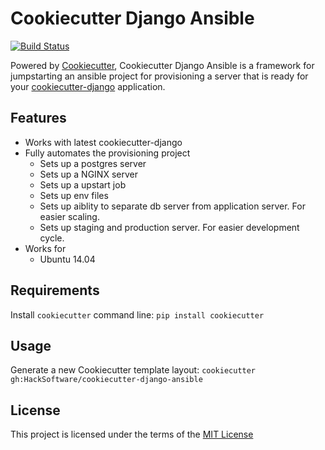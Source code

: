 Cookiecutter Django Ansible
===========================
[![Build Status](https://travis-ci.org/HackSoftware/cookiecutter-django-ansible.svg?branch=travisCI)](https://travis-ci.org/HackSoftware/cookiecutter-django-ansible)

Powered by [Cookiecutter](https://github.com/audreyr/cookiecutter), Cookiecutter Django Ansible is a framework for jumpstarting an ansible project for provisioning a server that is ready for your [cookiecutter-django](https://github.com/pydanny/cookiecutter-django) application.

Features
--------
- Works with latest cookiecutter-django
- Fully automates the provisioning project
    - Sets up a postgres server
    - Sets up a NGINX server
    - Sets up a upstart job
    - Sets up env files
    - Sets up aiblity to separate db server from application server. For easier scaling.
    - Sets up staging and production server. For easier development cycle.
- Works for
    - Ubuntu 14.04

Requirements
------------
Install `cookiecutter` command line: `pip install cookiecutter`

Usage
-----
Generate a new Cookiecutter template layout: `cookiecutter gh:HackSoftware/cookiecutter-django-ansible`

License
-------
This project is licensed under the terms of the [MIT License](/LICENSE)
